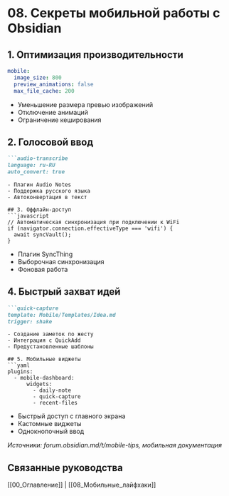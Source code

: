 # 08. Секреты мобильной работы с Obsidian

## 1. Оптимизация производительности
```yaml
mobile:
  image_size: 800
  preview_animations: false
  max_file_cache: 200
```
- Уменьшение размера превью изображений
- Отключение анимаций
- Ограничение кеширования

## 2. Голосовой ввод
```markdown
```audio-transcribe
language: ru-RU
auto_convert: true
```
```
- Плагин Audio Notes
- Поддержка русского языка
- Автоконвертация в текст

## 3. Оффлайн-доступ
```javascript
// Автоматическая синхронизация при подключении к WiFi
if (navigator.connection.effectiveType === 'wifi') {
  await syncVault();
}
```
- Плагин SyncThing
- Выборочная синхронизация
- Фоновая работа

## 4. Быстрый захват идей
```markdown
```quick-capture
template: Mobile/Templates/Idea.md
trigger: shake
```
```
- Создание заметок по жесту
- Интеграция с QuickAdd
- Предустановленные шаблоны

## 5. Мобильные виджеты
```yaml
plugins:
  - mobile-dashboard:
      widgets:
        - daily-note
        - quick-capture
        - recent-files
```
- Быстрый доступ с главного экрана
- Кастомные виджеты
- Однокнопочный ввод

*Источники: forum.obsidian.md/t/mobile-tips, мобильная документация*

## Связанные руководства
[[00_Оглавление]] | [[08_Мобильные_лайфхаки]]
